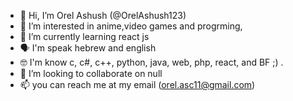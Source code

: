 - 👋 Hi, I’m Orel Ashush (@OrelAshush123)
- 👀 I’m interested in anime,video games and progrming,
- 🌱 I’m currently learning react js 
- 🗣️ I'm speak hebrew and english
- 🤓 I'm know c, c#, c++, python, java, web, php, react, and BF ;) .
- 💞️ I’m looking to collaborate on null
- 📫 you can reach me at my email (orel.asc11@gmail.com)

<!---
OrelAshush123/OrelAshush123 is a ✨ special ✨ repository because its `README.md` (this file) appears on your GitHub profile.
You can click the Preview link to take a look at your changes.
--->
